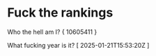 # Fuck the rankings

Who the hell am I?
{ 10605411 }

What fucking year is it?
[ 2025-01-21T15:53:20Z ]
